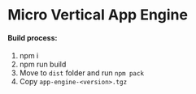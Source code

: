 # Micro Vertical App Engine

#### Build process:
1. npm i
2. npm run build
3. Move to `dist` folder and run `npm pack`
4. Copy `app-engine-<version>.tgz`